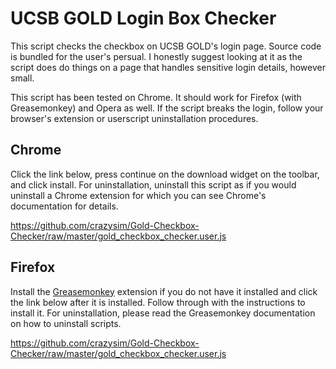 # UCSB GOLD Login Box Checker

This script checks the checkbox on UCSB GOLD's login page. Source code is
bundled for the user's persual. I honestly suggest looking at it as the script does do
things on a page that handles sensitive login details, however small. 

This script has been tested on Chrome. It should work for Firefox (with
Greasemonkey) and Opera as well. If the script breaks the login, follow your
browser's extension or userscript uninstallation procedures.

## Chrome

Click the link below, press continue on the download widget on the toolbar, and
click install. For uninstallation, uninstall this script as if you would
uninstall a Chrome extension for which you can see Chrome's documentation for details. 

https://github.com/crazysim/Gold-Checkbox-Checker/raw/master/gold_checkbox_checker.user.js

## Firefox

Install the [Greasemonkey](https://addons.mozilla.org/en-US/firefox/addon/greasemonkey/)
extension if you do not have it installed and click the link below after it is installed.
Follow through with the instructions to install it. For uninstallation, 
please read the Greasemonkey documentation on how to uninstall scripts.

https://github.com/crazysim/Gold-Checkbox-Checker/raw/master/gold_checkbox_checker.user.js
